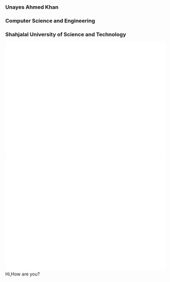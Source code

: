 ### Unayes Ahmed Khan
### Computer Science and Engineering
### Shahjalal University of Science and Technology

<!--
**Unayes09/Unayes09** is a ✨ _special_ ✨ repository because its `README.md` (this file) appears on your GitHub profile.

Here are some ideas to get you started:

- 🔭 I’m currently working on ...
- 🌱 I’m currently learning ...
- 👯 I’m looking to collaborate on ...
- 🤔 I’m looking for help with ...
- 💬 Ask me about ...
- 📫 How to reach me: ...
- 😄 Pronouns: ...
- ⚡ Fun fact: ...
-->
![](https://raw.githubusercontent.com/Unayes09/CF/main/output/light_card.svg#gh-dark-mode-only)
![](https://raw.githubusercontent.com/Unayes09/CF/main/output/light_card.svg)
Hi,How are you?
